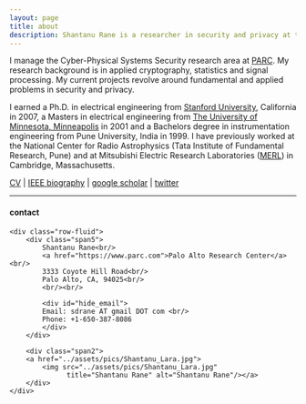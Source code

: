 ```yaml
---
layout: page
title: about
description: Shantanu Rane is a researcher in security and privacy at the Palo Alto Research Center.
---
```


I manage the Cyber-Physical Systems Security research area at
[PARC](https://www.parc.com). My research background is in applied cryptography, statistics and signal processing. My current projects revolve around fundamental and applied problems in security and privacy.

I earned a Ph.D. in electrical engineering from [Stanford
University](https://www.stanford.edu), California in 2007, a Masters in
electrical engineering from
[The University of Minnesota, Minneapolis](https://www.umn.edu) in 2001 and a
Bachelors degree in instrumentation engineering from Pune University, India in 1999. I have  previously worked at the National Center for Radio Astrophysics (Tata Institute of Fundamental Research, Pune) and at Mitsubishi Electric Research Laboratories ([MERL](http://www.merl.com)) in Cambridge, Massachusetts.

[CV](docs/Shantanu-Rane-Brief-CV.pdf) | [IEEE biography](pages/ieeebio.md) | [google scholar](https://scholar.google.com/citations?user=vE8fYtIAAAAJ&hl=en) | [twitter](https://twitter.com/shantanudrane) <br/>

---

<div class="container">
<h4><a name="contact"></a>contact</h4>

    <div class="row-fluid">
        <div class="span5">
            Shantanu Rane<br/>
            <a href="https://www.parc.com">Palo Alto Research Center</a><br/>
            3333 Coyote Hill Road<br/>
            Palo Alto, CA, 94025<br/>
            <br/><br/>

            <div id="hide_email">
            Email: sdrane AT gmail DOT com <br/>
            Phone: +1-650-387-8086
            </div>
        </div>

        <div class="span2">
        <a href="../assets/pics/Shantanu_Lara.jpg">
            <img src="../assets/pics/Shantanu_Lara.jpg"
                  title="Shantanu Rane" alt="Shantanu Rane"/></a>
        </div>
    </div>
</div>
